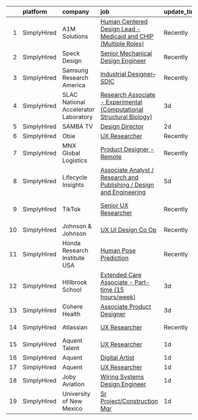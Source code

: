

|    | platform    | company                              | job                                                                                                                                                                                | update_time   | location                       |
|---:|:------------|:-------------------------------------|:-----------------------------------------------------------------------------------------------------------------------------------------------------------------------------------|:--------------|:-------------------------------|
|  1 | SimplyHired | A1M Solutions                        | [Human Centered Design Lead - Medicaid and CHIP (Multiple Roles)](https://www.simplyhired.com/job/uxyOkiRP-QyeK7kWRXuU2pV4YL6guvOGFjGDnx1hs2Kcfi_OeuNrwQ?q=generative+design)      | Recently      | Baltimore, MD                  |
|  2 | SimplyHired | Speck Design                         | [Senior Mechanical Design Engineer](https://www.simplyhired.com/job/czcQNXTYOMDvlk9sJyEuxIHl5C7sXv7dYMdtANV7C8lLaLGEJhy26Q?q=generative+design)                                    | Recently      | San Jose, CA                   |
|  3 | SimplyHired | Samsung Research America             | [Industrial Designer– SDIC](https://www.simplyhired.com/job/ZY9f-MfZTJLDwWO75dQVxCJRIy1EUkwLWsN06BTBfzBJaBmRdnDRFw?q=generative+design)                                            | Recently      | San Francisco, CA              |
|  4 | SimplyHired | SLAC National Accelerator Laboratory | [Research Associate - Experimental (Computational Structural Biology)](https://www.simplyhired.com/job/f5dsL66vGZPOK7NDFqBnRmfWsYjM2sb2HcR0p-jXOIohlL-gV6OrZA?q=generative+design) | 3d            | Menlo Park, CA                 |
|  5 | SimplyHired | SAMBA TV                             | [Design Director](https://www.simplyhired.com/job/fcMnfv4_0px0dLoNiheQ5pAsAXYMJyJhNumxY_ThTF3D02gjk1CzUA?q=generative+design)                                                      | 2d            | Remote                         |
|  6 | SimplyHired | Obie                                 | [UX Researcher](https://www.simplyhired.com/job/IsKvfLhNdhs9vBycSvjFGt1OwK7aEPx62WevrUJLfVaR7fnUC57wVg?q=generative+design)                                                        | Recently      | Remote                         |
|  7 | SimplyHired | MNX Global Logistics                 | [Product Designer - Remote](https://www.simplyhired.com/job/Xqwv3Vax24rd4XsgPkhoR7uAvq8oLASTOXHjLig195_BLG2IOo_TBQ?q=generative+design)                                            | Recently      | Remote                         |
|  8 | SimplyHired | Lifecycle Insights                   | [Associate Analyst / Research and Publishing / Design and Engineering](https://www.simplyhired.com/job/v5dxbPzlq1UUlPGGD8spJZjp8wfxaxLkgntR0L9WcHXHGiqFzRRwZA?q=generative+design) | 5d            | Remote                         |
|  9 | SimplyHired | TikTok                               | [Senior UX Researcher](https://www.simplyhired.com/job/qkfEvsqAAnFLNEOm_r_GfLoO-udpYFayRrSl55cIQyK94RP9afFsjA?q=generative+design)                                                 | Recently      | Mountain View, CA +2 locations |
| 10 | SimplyHired | Johnson & Johnson                    | [UX UI Design Co Op](https://www.simplyhired.com/job/irxV09gXyZISmKqhRWK0YYV1TBxvj1sZOv6Rr939szATDt6Pknh-eg?q=generative+design)                                                   | Recently      | Santa Clara, CA                |
| 11 | SimplyHired | Honda Research Institute USA         | [Human Pose Prediction](https://www.simplyhired.com/job/W3KurjIJYH4cBlyfiCq3Ya1pIYRo4_VVhb5MYbenE9DJzz7MjqqKww?q=generative+design)                                                | Recently      | San Jose, CA                   |
| 12 | SimplyHired | HIllbrook School                     | [Extended Care Associate - Part-time (15 hours/week)](https://www.simplyhired.com/job/AelVOlME6onKdeliiDtvL1D2YWGM8rigdnFXXFYfdYq8CRUKx-jzdg?q=generative+design)                  | 3d            | Los Gatos, CA                  |
| 13 | SimplyHired | Cohere Health                        | [Associate Product Designer](https://www.simplyhired.com/job/_ZG_UeFiZy1jioBWGZnMJMKJrLNcDtOUz2V8nMUtUc2JsqWlV2MM9Q?q=generative+design)                                           | 3d            | Boston, MA                     |
| 14 | SimplyHired | Atlassian                            | [UX Researcher](https://www.simplyhired.com/job/10jFsZ-9B4nkkzLWgCvNySdD8i7WQZyxjU6TackQQmUn3POwRyBe2A?q=generative+design)                                                        | Recently      | Mountain View, CA              |
| 15 | SimplyHired | Aquent Talent                        | [UX Researcher](https://www.simplyhired.com/job/J4n9JeTrxo4dLBTk87ym20LwA_w0l1Mm83YNLff3hr4pbHhKvhysww?q=generative+design)                                                        | 1d            | Chicago, IL                    |
| 16 | SimplyHired | Aquent                               | [Digital Artist](https://www.simplyhired.com/job/w3r03Mb9LShDZjUCRy2Ft1C1EgUHZOJZ4hbmfEyLOrAZNd_JN3hSSw?q=generative+design)                                                       | 1d            | Seattle, WA                    |
| 17 | SimplyHired | Aquent                               | [UX Researcher](https://www.simplyhired.com/job/zvxVQKuJzCVUAOVmiRhXJENQlTG-L9SxdZBM5OMLUHWgmYpt5l3Rkw?q=generative+design)                                                        | 1d            | Chicago, IL                    |
| 18 | SimplyHired | Joby Aviation                        | [Wiring Systems Design Engineer](https://www.simplyhired.com/job/6d8NmxhUjNvSc1gqZ73DGNquJW2c6AUwS5XQquWE-xJ5UHQAjOrm_Q?q=generative+design)                                       | 1d            | Santa Cruz, CA                 |
| 19 | SimplyHired | University of New Mexico             | [Sr Project/Construction Mgr](https://www.simplyhired.com/job/DUMemEY-0vwvRVfD3p2FflaFAxYDNrTY4al2nAf1en5dvvntYGe7EQ?q=generative+design)                                          | 1d            | Albuquerque, NM                |